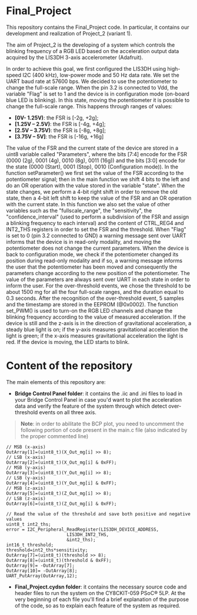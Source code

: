 # Final_Project

This repository contains the Final_Project code. In particular, it contains our development and realization of Project_2 (variant 1).

The aim of Project_2 is the developing of a system which controls the blinking frequency of a RGB LED based on the acceleration output data acquired by the LIS3DH 3-axis accelerometer (Adafruit).

In order to achieve this goal, we first configured the LIS3DH using high-speed I2C (400 kHz), low-power mode and 50 Hz data rate. We set the UART baud rate at 57600 bps. 
We decided to use the potentiometer to change the full-scale range. When the pin 3.2 is connected to Vdd, the variable "Flag" is set to 1 and the device is in configuration mode (on-board blue LED is blinking). In this state, moving the potentiometer it is possible to change the full-scale range. 
This happens through ranges of values: 
- **[0V- 1.25V)**: the FSR is [-2g, +2g]; 
- **[1.25V – 2.5V)**: the FSR is [-4g, +4g];
- **[2.5V – 3.75V)**: the FSR is [-8g, +8g];
- **[3.75V – 5V]**: the FSR is [-16g, +16g]

The value of the FSR and the current state of the device are stored in a uint8 variable called "Parameters", where the bits [7:4] encode for the FSR (0000 (2g), 0001 (4g), 0010 (8g), 0011 (16g)) and the bits [3:0] encode for the state (0000 (Start), 0001 (Stop), 0010 (Configuration mode)). 
In the function setParameter() we first set the value of the FSR according to the potentiometer signal; then in the main function we shift 4 bits to the left and do an OR operation with the value stored in the variable "state". When the state changes, we perform a 4-bit right shift in order to remove the old state, then a 4-bit left shift to keep the value of the FSR and an OR operation with the current state. In this function we also set the value of other variables such as the "fullscale_range", the "sensitivity", the "confidence_interval" (used to perform a subdivision of the FSR and assign a blinking frequency to each interval) and the content of CTRL_REG4 and INT2_THS registers in order to set the FSR and the threshold.
When "Flag" is set to 0 (pin 3.2 connected to GND) a warning message sent over UART informs that the device is in read-only modality, and moving the potentiometer does not change the current parameters. When the device is back to configuration mode, we check if the potentiometer changed its position during read-only modality and if so, a warning message informs the user that the potentiometer has been moved and consequently the parameters change according to the new position of the potentiometer. The value of the parameters are always sent over UART in each state in order to inform the user.
For the over-threshold events, we chose the threshold to be about 1500 mg for all the four full-scale ranges, and the duration equal to 0.3 seconds. After the recognition of the over-threshold event, 5 samples and the timestamp are stored in the EEPROM (@0x0002). 
The function set_PWM() is used to turn-on the RGB LED channels and change the blinking frequency according to the value of measured acceleration. If the device is still and the z-axis is in the direction of gravitational acceleration, a steady blue light is on; if the y-axis measures gravitational acceleration the light is green; if the x-axis measures gravitational acceleration the light is red. If the device is moving, the LED starts to blink. 

# Content of the repository

The main elements of this repository are:
- **Bridge Control Panel folder**: it contains the .iic and .ini files to load in your Bridge Control Panel in case you'd want to plot the acceleration data and verify the feature of the system through which detect over-threshold events on all three axis. 

> **Note**: in order to abilitate the BCP plot, you need to uncomment the following portion of code present in the main.c file (also indicated by the proper commented line)

    // MSB (x-axis)
    OutArray[1]=(uint8_t)(X_Out_mg[i] >> 8);
    // LSB (x-axis)
    OutArray[2]=(uint8_t)(X_Out_mg[i] & 0xFF);
    // MSB (y-axis)
    OutArray[3]=(uint8_t)(Y_Out_mg[i] >> 8);
    // LSB (y-axis)
    OutArray[4]=(uint8_t)(Y_Out_mg[i] & 0xFF);
    // MSB (z-axis)
    OutArray[5]=(uint8_t)(Z_Out_mg[i] >> 8);
    // LSB (z-axis)
    OutArray[6]=(uint8_t)(Z_Out_mg[i] & 0xFF);

    // Read the value of the threshold and save both positive and negative values 
    uint8_t int2_ths;
    error = I2C_Peripheral_ReadRegister(LIS3DH_DEVICE_ADDRESS,
                           LIS3DH_INT2_THS,
                           &int2_ths);
    int16_t threshold;
    threshold=int2_ths*sensitivity;
    OutArray[7]=(uint8_t)(threshold >> 8);
    OutArray[8]=(uint8_t)(threshold & 0xFF);
    OutArray[9]= -OutArray[7];
    OutArray[10]= -OutArray[8];						
    UART_PutArray(OutArray,12);
    
- **Final_Project.cydsn folder**: it contains the necessary source code and header files to run the system on the CY8CKIT-059 PSoC® 5LP.
At the very beginning of each file you'll find a brief explanation of the purpose of the code, so as to explain each feature of the system as required.








